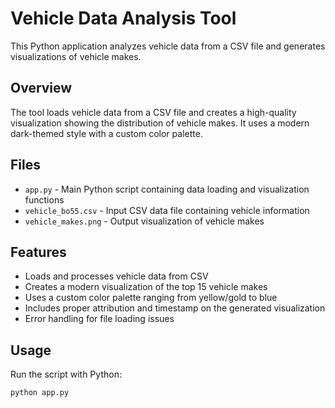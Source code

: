 # Vehicle Data Analysis Tool

This Python application analyzes vehicle data from a CSV file and generates visualizations of vehicle makes.

## Overview

The tool loads vehicle data from a CSV file and creates a high-quality visualization showing the distribution of vehicle makes. It uses a modern dark-themed style with a custom color palette.

## Files

-   `app.py` - Main Python script containing data loading and visualization functions
-   `vehicle_bo55.csv` - Input CSV data file containing vehicle information
-   `vehicle_makes.png` - Output visualization of vehicle makes

## Features

-   Loads and processes vehicle data from CSV
-   Creates a modern visualization of the top 15 vehicle makes
-   Uses a custom color palette ranging from yellow/gold to blue
-   Includes proper attribution and timestamp on the generated visualization
-   Error handling for file loading issues

## Usage

Run the script with Python:

```python
python app.py
```
